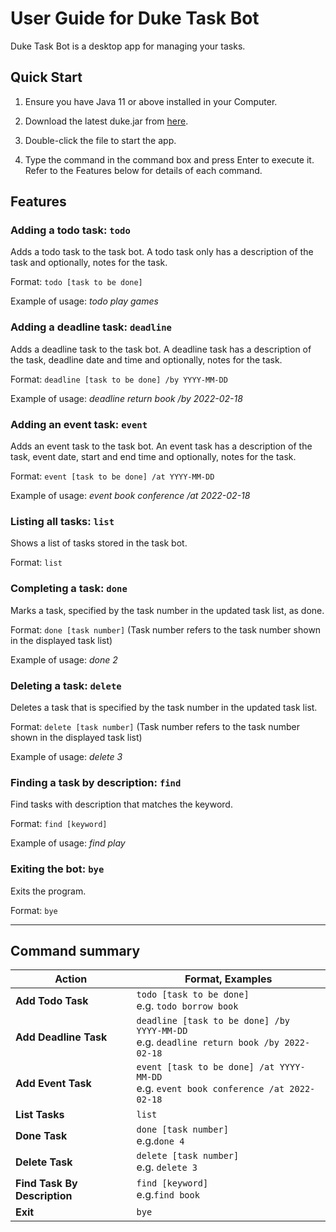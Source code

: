 # User Guide for Duke Task Bot
Duke Task Bot is a desktop app for managing your tasks.

## Quick Start
1. Ensure you have Java 11 or above installed in your Computer.

2. Download the latest duke.jar from [here](https://github.com/hungkhoaitay/ip/releases/tag/A-Release).

3. Double-click the file to start the app.

4. Type the command in the command box and press Enter to execute it.  Refer to the Features below for details of each command.

## Features
### Adding a todo task: `todo`
Adds a todo task to the task bot. A todo task only has a description of the task and optionally, notes for the task.

Format: `todo [task to be done]`

Example of usage: *todo play games*


### Adding a deadline task: `deadline`
Adds a deadline task to the task bot. A deadline task has a description of the task, deadline date and time and optionally, notes for the task.

Format: `deadline [task to be done] /by YYYY-MM-DD`

Example of usage: *deadline return book /by 2022-02-18*


### Adding an event task: `event`
Adds an event task to the task bot. An event task has a description of the task, event date, start and end time and optionally, notes for the task.

Format: `event [task to be done] /at YYYY-MM-DD`

Example of usage: *event book conference /at 2022-02-18*


### Listing all tasks: `list`
Shows a list of tasks stored in the task bot.

Format: `list`


### Completing a task: `done`
Marks a task, specified by the task number in the updated task list, as done.

Format: `done [task number]` (Task number refers to the task number shown in the displayed task list)

Example of usage: *done 2*


### Deleting a task: `delete`
Deletes a task that is specified by the task number in the updated task list.

Format: `delete [task number]`  (Task number refers to the task number shown in the displayed task list)

Example of usage: *delete 3*


### Finding a task by description: `find`
Find tasks with description that matches the keyword.

Format: `find [keyword]`

Example of usage: *find play*

### Exiting the bot: `bye`
Exits the program.

Format: `bye`

--------------------------------------------------------------------------------------------------------------------

## Command summary

Action | Format, Examples
--------|------------------
**Add Todo Task** | `todo [task to be done]` <br> e.g. `todo borrow book`
**Add Deadline Task** | `deadline [task to be done] /by YYYY-MM-DD` <br> e.g. `deadline return book /by 2022-02-18`
**Add Event Task** | `event [task to be done] /at YYYY-MM-DD`<br> e.g. `event book conference /at 2022-02-18`
**List Tasks** | `list`
**Done Task** | `done [task number]` <br> e.g.`done 4`
**Delete Task** | `delete [task number]`<br> e.g. `delete 3`
**Find Task By Description** | `find [keyword]` <br> e.g.`find book`
**Exit** | `bye`